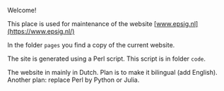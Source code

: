 Welcome!

This place is used for maintenance of the website
[www.epsig.nl](https://www.epsig.nl/)

In the folder `pages` you find a copy of the current website.

The site is generated using a Perl script.
This script is in folder `code`.

The website in mainly in Dutch. Plan is to make it bilingual (add English).
Another plan: replace Perl by Python or Julia.
